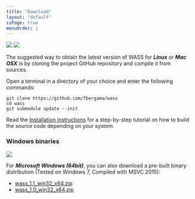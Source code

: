 ```yaml
---
title: "Download"
layout: "default"
isPage: true
menuOrder: 1
---
```



<img src="/wass/img/linux.png" class="platformlogo" />
<img src="/wass/img/osx.png" class="platformlogo" />

The suggested way to obtain the latest version of WASS for ***Linux*** or
***Mac OSX*** is by cloning the project GitHub repository and compile it from
sources.

Open a terminal in a directory of your choice and enter the following commands:

```
git clone https://github.com/fbergama/wass
cd wass
git submodule update --init
```

Read the [Installation instructions](documentation/install.html) for a step-by-step tutorial
on how to build the source code depending on your system.


### Windows binaries

<img src="/wass/img/win.png" class="platformlogo" />

For ***Microsoft Windows (64bit)***, you can also download a pre-built binary distribution (Tested on Windows 7, Compiled with MSVC 2015):

- [wass_1.1_win32_x64.zip](/wass/files/wass_1.1_win32_x64.zip)
- [wass_1.0_win32_x64.zip](/wass/files/wass_1.0_win32_x64.zip)


